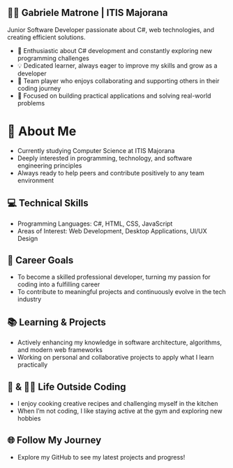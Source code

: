 ## 🙋‍♂️ Gabriele Matrone | ITIS Majorana  
Junior Software Developer passionate about C#, web technologies, and creating efficient solutions.

- 🚀 Enthusiastic about C# development and constantly exploring new programming challenges  
- 💡 Dedicated learner, always eager to improve my skills and grow as a developer  
- 🤝 Team player who enjoys collaborating and supporting others in their coding journey  
- 🌟 Focused on building practical applications and solving real-world problems  

# 👋 About Me

- Currently studying Computer Science at ITIS Majorana  
- Deeply interested in programming, technology, and software engineering principles  
- Always ready to help peers and contribute positively to any team environment  

## 💻 Technical Skills

- Programming Languages: C#, HTML, CSS, JavaScript  
- Areas of Interest: Web Development, Desktop Applications, UI/UX Design  

## 🎯 Career Goals

- To become a skilled professional developer, turning my passion for coding into a fulfilling career  
- To contribute to meaningful projects and continuously evolve in the tech industry  

## 📚 Learning & Projects

- Actively enhancing my knowledge in software architecture, algorithms, and modern web frameworks  
- Working on personal and collaborative projects to apply what I learn practically  

## 🍝 & 🏋️‍♂️ Life Outside Coding

- I enjoy cooking creative recipes and challenging myself in the kitchen  
- When I’m not coding, I like staying active at the gym and exploring new hobbies  

## 🌐 Follow My Journey

- Explore my GitHub to see my latest projects and progress!
